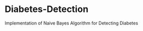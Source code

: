 Diabetes-Detection
==================

Implementation of Naive Bayes Algorithm for Detecting Diabetes
